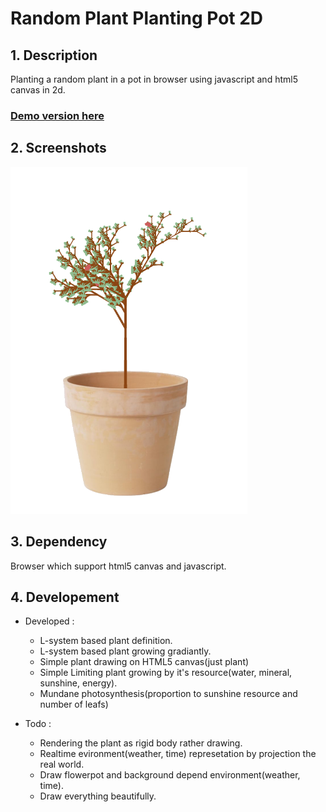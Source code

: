 # Random Plant Planting Pot 2D

## 1. Description

Planting a random plant in a pot in browser using javascript and html5 canvas in 2d.

### [Demo version here](http://song9446.github.io/random-plant-planting-pot-2d/)

## 2. Screenshots

![Example tree](/Screenshots/example_tree.png?raw=true)

## 3. Dependency

Browser which support html5 canvas and javascript.


## 4. Developement

* Developed :  

    + L-system based plant definition.
    + L-system based plant growing gradiantly.
    + Simple plant drawing on HTML5 canvas(just plant) 
    + Simple Limiting plant growing by it's resource(water, mineral, sunshine, energy).
    + Mundane photosynthesis(proportion to sunshine resource and number of leafs)

* Todo : 

    + Rendering the plant as rigid body rather drawing.
    + Realtime evironment(weather, time) represetation by projection the real world.
    + Draw flowerpot and background depend environment(weather, time).
    + Draw everything beautifully.
